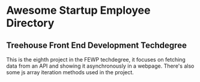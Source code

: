 # Awesome Startup Employee Directory
## Treehouse Front End Development Techdegree

This is the eighth project in the FEWP techdegree, it focuses on fetching data from an API and showing it asynchronously in a webpage. There's also some js array iteration methods used in the project.